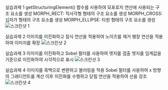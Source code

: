 실습과제 1
getStructuringElement() 함수를 사용하여 모포로지 연산에 사용되는 구조 요소를 생성
MORPH_RECT: 직사각형 형태의 구조 요소를 생성
MORPH_CROSS: 십자가 형태의 구조 요소를 생성
MORPH_ELLIPSE: 타원 형태의 구조 요소를 생성
![스크린샷 1](https://github.com/HSH0503/opencv_ch11/assets/169266182/5a093d48-ee46-4b18-956a-febbf158d6ba)

실습과제 2
이미지를 이진화하고 침식 연산을 적용하여 노이즈를 제거
팽창 연산을 적용하여 이미지를 확장
![스크린샷 2](https://github.com/HSH0503/opencv_ch11/assets/169266182/d944a6d5-07d4-4778-ac9c-4d03e040ea32)

실습과제 3
이미지를 이진화하고 Sobel 필터를 사용하여 엣지를 검출
엣지를 임계값을 기준으로 이진화하여 시각적으로 표시
![스크린샷 3](https://github.com/HSH0503/opencv_ch11/assets/169266182/110f3cc5-ef73-45fb-bdad-985d35dfcb41)

실습과제 4
이미지를 흑백으로 변환하고 블러링을 적용
Sobel 필터를 사용하여 x 방향의 그래디언트를 계산
이후 이진화를 수행하고 닫힘 연산을 적용하여 선을 강조
![스크린샷 4](https://github.com/HSH0503/opencv_ch11/assets/169266182/b94c2871-2f2b-4650-ac1e-3f0e2d6e7c1c)
